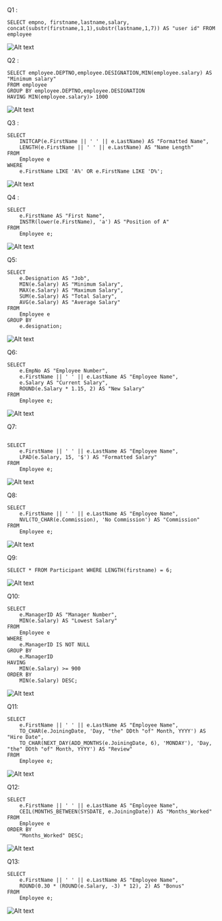Q1 :

```
SELECT empno, firstname,lastname,salary,
concat(substr(firstname,1,1),substr(lastname,1,7)) AS "user id" FROM employee
```
![Alt text](/Assignment5/images/1.png "student")

Q2 :

```
SELECT employee.DEPTNO,employee.DESIGNATION,MIN(employee.salary) AS "Minimum salary" 
FROM employee 
GROUP BY employee.DEPTNO,employee.DESIGNATION 
HAVING MIN(employee.salary)> 1000

```

![Alt text](/Assignment5/images/2.png "student")

Q3 :

```
SELECT 
    INITCAP(e.FirstName || ' ' || e.LastName) AS "Formatted Name", 
    LENGTH(e.FirstName || ' ' || e.LastName) AS "Name Length"
FROM 
    Employee e
WHERE 
    e.FirstName LIKE 'A%' OR e.FirstName LIKE 'D%';
```

![Alt text](/Assignment5/images/3.png "student")

Q4 :

```
SELECT 
    e.FirstName AS "First Name", 
    INSTR(lower(e.FirstName), 'a') AS "Position of A"
FROM 
    Employee e;
```

![Alt text](/Assignment5/images/4.png "student")


Q5:

```
SELECT 
    e.Designation AS "Job", 
    MIN(e.Salary) AS "Minimum Salary", 
    MAX(e.Salary) AS "Maximum Salary", 
    SUM(e.Salary) AS "Total Salary", 
    AVG(e.Salary) AS "Average Salary"
FROM 
    Employee e
GROUP BY 
    e.designation;
```

![Alt text](/Assignment5/images/5.png "student")


Q6:
```
SELECT 
    e.EmpNo AS "Employee Number", 
    e.FirstName || ' ' || e.LastName AS "Employee Name", 
    e.Salary AS "Current Salary", 
    ROUND(e.Salary * 1.15, 2) AS "New Salary"
FROM 
    Employee e;
```
![Alt text](/Assignment5/images/6.png "student")

Q7: 

```

SELECT 
    e.FirstName || ' ' || e.LastName AS "Employee Name", 
    LPAD(e.Salary, 15, '$') AS "Formatted Salary"
FROM 
    Employee e;
```

![Alt text](/Assignment5/images/7.png "student")

Q8:

```
SELECT 
    e.FirstName || ' ' || e.LastName AS "Employee Name", 
    NVL(TO_CHAR(e.Commission), 'No Commission') AS "Commission"
FROM 
    Employee e;
```

![Alt text](/Assignment5/images/8.png "student")


Q9:

```
SELECT * FROM Participant WHERE LENGTH(firstname) = 6;
```

![Alt text](/Assignment5/images/9.png "student")

Q10: 

```
SELECT 
    e.ManagerID AS "Manager Number", 
    MIN(e.Salary) AS "Lowest Salary"
FROM 
    Employee e
WHERE 
    e.ManagerID IS NOT NULL
GROUP BY 
    e.ManagerID
HAVING 
    MIN(e.Salary) >= 900
ORDER BY 
    MIN(e.Salary) DESC;
```
![Alt text](/Assignment5/images/10.png "student")

Q11:
```
SELECT 
    e.FirstName || ' ' || e.LastName AS "Employee Name", 
    TO_CHAR(e.JoiningDate, 'Day, "the" DDth "of" Month, YYYY') AS "Hire Date",
    TO_CHAR(NEXT_DAY(ADD_MONTHS(e.JoiningDate, 6), 'MONDAY'), 'Day, "the" DDth "of" Month, YYYY') AS "Review"
FROM 
    Employee e;
```


![Alt text](/Assignment5/images/11.png "student")


Q12:

```
SELECT 
    e.FirstName || ' ' || e.LastName AS "Employee Name", 
    CEIL(MONTHS_BETWEEN(SYSDATE, e.JoiningDate)) AS "Months_Worked"
FROM 
    Employee e
ORDER BY 
    "Months_Worked" DESC;
```

![Alt text](/Assignment5/images/12.png "student")

Q13:
```
SELECT 
    e.FirstName || ' ' || e.LastName AS "Employee Name", 
    ROUND(0.30 * (ROUND(e.Salary, -3) * 12), 2) AS "Bonus"
FROM 
    Employee e;
```
![Alt text](/Assignment5/images/13.png "student")